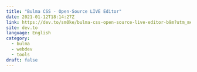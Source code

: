 ```yaml
---
title: "Bulma CSS - Open-Source LIVE Editor"
date: 2021-01-12T18:14:27Z
link: https://dev.to/sm0ke/bulma-css-open-source-live-editor-b9m?utm_medium=RSS&utm_source=news.12bit.vn
site: dev.to
language: English
category:
  - bulma
  - webdev
  - tools
draft: false
---
```

